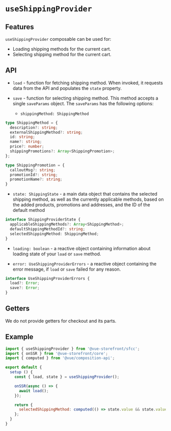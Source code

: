 # `useShippingProvider`

## Features

`useShippingProvider` composable can be used for:

* Loading shipping methods for the current cart.
* Selecting shipping method for the current cart.

## API

- `load` - function for fetching shipping method. When invoked, it requests data from the API and populates the `state` property.

- `save` - function for selecting shipping method. This method accepts a single `saveParams` object. The `saveParams` has the following options:

    - `shippingMethod: ShippingMethod`

```ts
type ShippingMethod = {
  description?: string;
  externalShippingMethod?: string;
  id: string;
  name?: string;
  price?: number;
  shippingPromotions?: Array<ShippingPromotion>;
};

type ShippingPromotion = {
  calloutMsg?: string;
  promotionId?: string;
  promotionName?: string;
}
```
- `state: ShippingState` - a main data object that contains the selected shipping method, as well as the currently applicable methods, based on the added products, promotions and addresses, and the ID of the default method
```ts
interface ShippingProviderState {
  applicableShippingMethods?: Array<ShippingMethod>;
  defaultShippingMethodId?: string;
  selectedShippingMethod: ShippingMethod;
}
```

- `loading: boolean` - a reactive object containing information about loading state of your `load` or `save` method.

- `error: UseShippingProviderErrors` - a reactive object containing the error message, if `load` or `save` failed for any reason.

```ts
interface UseShippingProviderErrors {
  load?: Error;
  save?: Error;
}
```

## Getters

We do not provide getters for checkout and its parts.

## Example

```js
import { useShippingProvider } from '@vue-storefront/sfcc';
import { onSSR } from '@vue-storefront/core';
import { computed } from '@vue/composition-api';

export default {
  setup () {
    const { load, state } = useShippingProvider();

    onSSR(async () => {
      await load();
    });

    return {
      selectedShippingMethod: computed(() => state.value && state.value.selectedShippingMethod)
    };
  }
}
```
